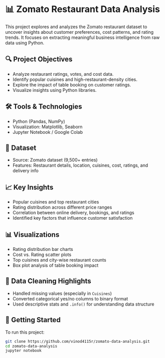 # 📊 Zomato Restaurant Data Analysis

This project explores and analyzes the Zomato restaurant dataset to uncover insights about customer preferences, cost patterns, and rating trends. It focuses on extracting meaningful business intelligence from raw data using Python.

## 🔍 Project Objectives

- Analyze restaurant ratings, votes, and cost data.
- Identify popular cuisines and high-restaurant-density cities.
- Explore the impact of table booking on customer ratings.
- Visualize insights using Python libraries.

## 🛠️ Tools & Technologies

- Python (Pandas, NumPy)
- Visualization: Matplotlib, Seaborn
- Jupyter Notebook / Google Colab

## 📂 Dataset

- Source: Zomato dataset (9,500+ entries)
- Features: Restaurant details, location, cuisines, cost, ratings, and delivery info

## 📈 Key Insights

- Popular cuisines and top restaurant cities
- Rating distribution across different price ranges
- Correlation between online delivery, bookings, and ratings
- Identified key factors that influence customer satisfaction

## 📊 Visualizations

- Rating distribution bar charts
- Cost vs. Rating scatter plots
- Top cuisines and city-wise restaurant counts
- Box plot analysis of table booking impact

## 🧹 Data Cleaning Highlights

- Handled missing values (especially in `Cuisines`)
- Converted categorical yes/no columns to binary format
- Used descriptive stats and `.info()` for understanding data structure

## 🚀 Getting Started

To run this project:

```bash
git clone https://github.com/vinod4115r/zomato-data-analysis.git
cd zomato-data-analysis
jupyter notebook
